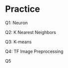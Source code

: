 # Practice  
Q1: Neuron                                          
               
Q2: K Nearest Neighbors        
                
Q3: K-means                        
       
Q4: TF Image Preprocessing                       
        
Q5       
